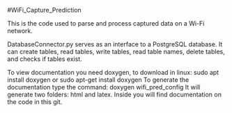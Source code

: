 #WiFi_Capture_Prediction

This is the code used to parse and process captured data on a Wi-Fi network.

DatabaseConnector.py serves as an interface to a PostgreSQL database. It can create tables, read tables, write tables, read table names, delete tables, and checks if tables exist.

To view documentation you need doxygen, to download in linux:
	sudo apt install doxygen
or
	sudo apt-get install doxygen
To generate the documentation type the command:
	doxygen wifi_pred_config
It will generate two folders: html and latex. Inside you will find documentation on the code in this git.
